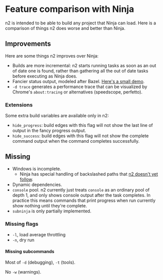 # Feature comparison with Ninja

n2 is intended to be able to build any project that Ninja can load. Here is a
comparison of things n2 does worse and better than Ninja.

## Improvements

Here are some things n2 improves over Ninja:

- Builds are more incremental: n2 starts running tasks as soon as an out of date
  one is found, rather than gathering all the out of date tasks before executing
  as Ninja does.
- Fancier status output, modeled after Bazel.
  [Here's a small demo](https://asciinema.org/a/F2E7a6nX4feoSSWVI4oFAm21T).
- `-d trace` generates a performance trace that can be visualized by Chrome's
  `about:tracing` or alternatives (speedscope, perfetto).

### Extensions

Some extra build variables are available only in n2:

- `hide_progress`: build edges with this flag will not show the last line of
  output in the fancy progress output.
- `hide_success`: build edges with this flag will not show the complete command
  output when the command completes successfully.

## Missing

- Windows is incomplete.
  - Ninja has special handling of backslashed paths that
    [n2 doesn't yet follow](https://github.com/evmar/n2/issues/42).
- Dynamic dependencies.
- `console` pool. n2 currently just treats `console` as an ordinary pool of
  depth 1, and only shows console output after the task completes. In practice
  this means commands that print progress when run currently show nothing until
  they're complete.
- `subninja` is only partially implemented.

### Missing flags

- `-l`, load average throttling
- `-n`, dry run

#### Missing subcommands

Most of `-d` (debugging), `-t` (tools).

No `-w` (warnings).
